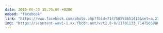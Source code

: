 ```yaml
---
date: 2015-06-30 15:20:09 +0200
embed: "facebook"
link: "https://www.facebook.com/photo.php?fbid=714750598651415&set=a.272256412900838.68734.100003494449349&type=3"
img: "https://scontent-waw1-1.xx.fbcdn.net/v/t1.0-9/11701133_714750598651415_7928777389699140524_n.jpg?oh=43722e0cf5298fa9a719821f3b52fc45&oe=595066B1"
---
```

